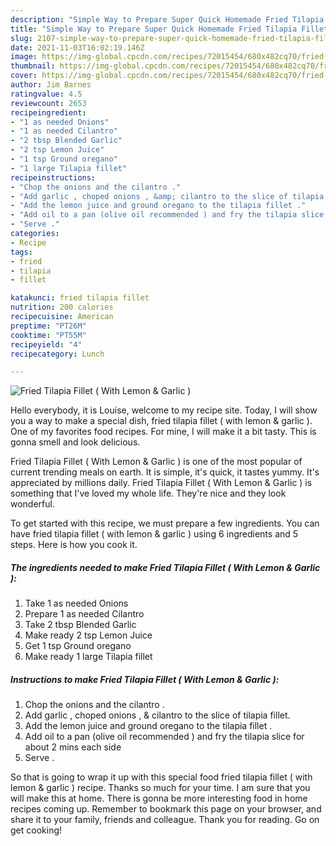 ```yaml
---
description: "Simple Way to Prepare Super Quick Homemade Fried Tilapia Fillet ( With Lemon &amp;amp; Garlic )"
title: "Simple Way to Prepare Super Quick Homemade Fried Tilapia Fillet ( With Lemon &amp;amp; Garlic )"
slug: 2107-simple-way-to-prepare-super-quick-homemade-fried-tilapia-fillet-with-lemon-and-amp-garlic
date: 2021-11-03T16:02:19.146Z
image: https://img-global.cpcdn.com/recipes/72015454/680x482cq70/fried-tilapia-fillet-with-lemon-garlic-recipe-main-photo.jpg
thumbnail: https://img-global.cpcdn.com/recipes/72015454/680x482cq70/fried-tilapia-fillet-with-lemon-garlic-recipe-main-photo.jpg
cover: https://img-global.cpcdn.com/recipes/72015454/680x482cq70/fried-tilapia-fillet-with-lemon-garlic-recipe-main-photo.jpg
author: Jim Barnes
ratingvalue: 4.5
reviewcount: 2653
recipeingredient:
- "1 as needed Onions"
- "1 as needed Cilantro"
- "2 tbsp Blended Garlic"
- "2 tsp Lemon Juice"
- "1 tsp Ground oregano"
- "1 large Tilapia fillet"
recipeinstructions:
- "Chop the onions and the cilantro ."
- "Add garlic , choped onions , &amp; cilantro to the slice of tilapia fillet."
- "Add the lemon juice and ground oregano to the tilapia fillet ."
- "Add oil to a pan (olive oil recommended ) and fry the tilapia slice for about 2 mins each side"
- "Serve ."
categories:
- Recipe
tags:
- fried
- tilapia
- fillet

katakunci: fried tilapia fillet 
nutrition: 200 calories
recipecuisine: American
preptime: "PT26M"
cooktime: "PT55M"
recipeyield: "4"
recipecategory: Lunch

---
```



![Fried Tilapia Fillet ( With Lemon &amp; Garlic )](https://img-global.cpcdn.com/recipes/72015454/680x482cq70/fried-tilapia-fillet-with-lemon-garlic-recipe-main-photo.jpg)

Hello everybody, it is Louise, welcome to my recipe site. Today, I will show you a way to make a special dish, fried tilapia fillet ( with lemon &amp; garlic ). One of my favorites food recipes. For mine, I will make it a bit tasty. This is gonna smell and look delicious.

Fried Tilapia Fillet ( With Lemon &amp; Garlic ) is one of the most popular of current trending meals on earth. It is simple, it's quick, it tastes yummy. It's appreciated by millions daily. Fried Tilapia Fillet ( With Lemon &amp; Garlic ) is something that I've loved my whole life. They're nice and they look wonderful.




To get started with this recipe, we must prepare a few ingredients. You can have fried tilapia fillet ( with lemon &amp; garlic ) using 6 ingredients and 5 steps. Here is how you cook it.

<!--inarticleads1-->

##### The ingredients needed to make Fried Tilapia Fillet ( With Lemon &amp; Garlic ):

1. Take 1 as needed Onions
1. Prepare 1 as needed Cilantro
1. Take 2 tbsp Blended Garlic
1. Make ready 2 tsp Lemon Juice
1. Get 1 tsp Ground oregano
1. Make ready 1 large Tilapia fillet




<!--inarticleads2-->

##### Instructions to make Fried Tilapia Fillet ( With Lemon &amp; Garlic ):

1. Chop the onions and the cilantro .
1. Add garlic , choped onions , &amp; cilantro to the slice of tilapia fillet.
1. Add the lemon juice and ground oregano to the tilapia fillet .
1. Add oil to a pan (olive oil recommended ) and fry the tilapia slice for about 2 mins each side
1. Serve .




So that is going to wrap it up with this special food fried tilapia fillet ( with lemon &amp; garlic ) recipe. Thanks so much for your time. I am sure that you will make this at home. There is gonna be more interesting food in home recipes coming up. Remember to bookmark this page on your browser, and share it to your family, friends and colleague. Thank you for reading. Go on get cooking!
